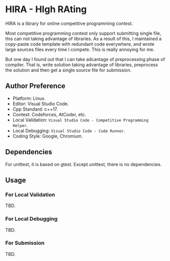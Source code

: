 # HIRA - HIgh RAting

HIRA is a library for online competitive programming contest.

Most competitive programming contest only support submitting single file, this can not taking advantage of libraries. As a result of this, I maintained a copy-paste code template with redundant code everywhere, and wrote large sources files every time I compete. This is really annoying for me.

But one day I found out that I can take adcantage of preprocessing phase of compiler. That is, write solution taking advantage of libraries, preprocess the solution and then get a single source file for submission.

## Author Preference

- Platform: Linux.
- Editor: Visual Studio Code.
- Cpp Standard: c++17.
- Contest: Codeforces, AtCoder, etc.
- Local Validation: `Visual Studio Code - Competitive Programming Helper`.
- Local Debugging: `Visual Studio Code - Code Runner`.
- Coding Style: Google, Chromium.

## Dependencies

For unittest, it is based on gtest. Except unittest, there is no dependencies.

## Usage

### For Local Validation

TBD.

### For Local Debugging

TBD.

### For Submission

TBD.
